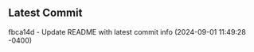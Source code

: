 
## Latest Commit
fbca14d - Update README with latest commit info (2024-09-01 11:49:28 -0400) <Yunxi-Zhou>
